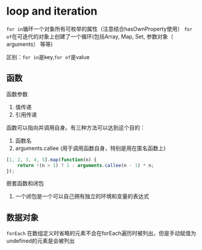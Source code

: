 # loop and iteration
`for in`循环一个对象所有可枚举的属性（注意结合hasOwnProperty使用）
`for of`在可迭代的对象上创建了一个循环(包括Array, Map, Set, 参数对象（ arguments） 等等) 

区别：`for in`是key,`for of`是value

## 函数
函数参数

1. 值传递 
2. 引用传递

函数可以指向并调用自身。有三种方法可以达到这个目的：
1. 函数名
2. arguments.callee (用于调用函数自身，特别是用在匿名函数上)

```javascript
[1, 2, 3, 4, 5].map(function(n) {
    return !(n > 1) ? 1 : arguments.callee(n - 1) * n;
});
```

嵌套函数和闭包
1. 一个闭包是一个可以自己拥有独立的环境和变量的表达式

## 数据对象

`forEach`
在数组定义时省略的元素不会在forEach遍历时被列出，但是手动赋值为undefined的元素是会被列出